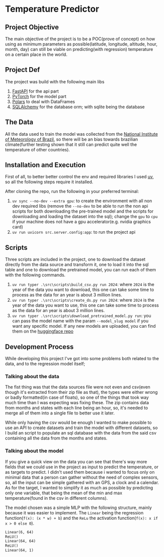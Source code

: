 # Temperature Predictor

## Project Objective

The main objective of the project is to be a POC(prove of concept) on how using as minimum parameters as possible(latitude, longitude, altitude, hour, month, day) can still be viable on predicting(with regression) temperature on a certain place in the world.

## Project Def

The project was build with the following main libs

1. [FastAPI](https://fastapi.tiangolo.com/) for the api part
2. [PyTorch](https://pytorch.org/) for the model part
3. [Polars](https://pola.rs/) to deal with DataFrames
4. [SQLAlchemy](https://www.sqlalchemy.org/) for the database orm; with sqlite being the database

## The Data

All the data used to train the model was collected from the [National Institute of Meteorology of Brazil](https://portal.inmet.gov.br/dadoshistoricos), so there will be an bias towards brazilian climate(further testing shown that it still can predict quite well the temperature of other countries).

## Installation and Execution

First of all, to better better control the env and required libraries I used [uv](https://docs.astral.sh/uv/), so all the following steps require it installed.

After cloning the repo, run the following in your preferred terminal:

1. `uv sync --no-dev --extra gpu`: to create the environment with all non dev required libs (remove the `--no-dev` to be able to run the non api scripts for both downloading the pre-trained model and the scripts for downloading and loading the dataset into the sql); change the `gpu` to `cpu` if your machine does not have a gpu accelerator(e.g. nvidia graphics card)
2. `uv run uvicorn src.server.config:app`: to run the project api

## Scripts

Three scripts are included in the project, one to download the dataset directly from the data source and transform it, one to load it into the sql table and one to download the pretrained model, you can run each of them with the following commands.

1. `uv run typer .\src\scripts\build_csv.py run 2024`: where `2024` is the year of the data you want to download, this one can take some time to process as the data for an year is about 3 million lines.
2. `uv run typer .\src\scripts\create_ds.py run 2024`: where `2024` is the year of the data you want to use, this one can take some time to process as the data for an year is about 3 million lines.
3. `uv run typer .\src\scripts\download_pretrained_model.py run`: you can pass the model name with the param `--model_slug model` if you want any specific model. If any new models are uploaded, you can find them on the [huggingface repo](https://huggingface.co/Nephilim/temperature_predictor)

## Development Process

While developing this project I've got into some problems both related to the data, and to the regression model itself;

### Talking about the data

The fist thing was that the data sources file were not even and csv(even though it's extracted from their zip file as that), the types were either wrong or badly formatted(in case of floats), so one of the things that took way much time than I was expecting was fixing these. The zip contains data from months and states with each line being an hour, so, it's needed to merge all of them into a single file to better use it later.

While only having the csv would be enough I wanted to make possible to use an API to create datasets and train the model with different datasets, so I build an script to populate an sql database with the data from the said csv containing all the data from the months and states.

### Talking about the model

If you give a quick view on the data you can see that there's way more fields that we could use in the project as input to predict the temperature, or as targets to predict. I didn't used them because i wanted to focus only on minimal data that a person can gather without the need of complex sensors, so, all the input can be simple gathered with an GPS, a clock and a calendar. As for the target, I wanted to simplify it as much as possible by predicting only one variable, that being the mean of the min and max temperature(found in the csv in different columns).

The model chosen was a simple MLP with the following structure, mainly because it was easier to implement. The `Linear` being the regression function(`f(x): (x * w) + b`) and the `ReLu` the activation function(`f(x): x if x > 0 else 0`).

```txt
Linear(6, 64)
ReLU()
Linear(64, 64)
ReLU()
Linear(64, 1)
```
